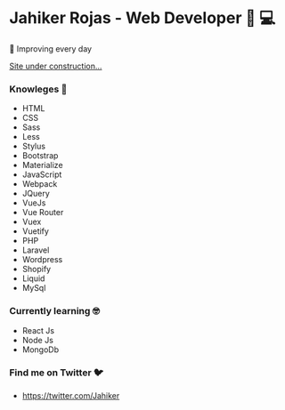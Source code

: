 # Jahiker Rojas - Web Developer :man: :computer:

:dart: Improving every day

<a href="https://jahiker.github.io/jahiker/" target="_blank">Site under construction...</a> 

### Knowleges :brain:

- HTML
- CSS
- Sass
- Less
- Stylus
- Bootstrap
- Materialize
- JavaScript
- Webpack
- JQuery
- VueJs
- Vue Router
- Vuex
- Vuetify
- PHP
- Laravel
- Wordpress
- Shopify
- Liquid
- MySql

### Currently learning :nerd_face:

- React Js
- Node Js
- MongoDb

### Find me on Twitter :bird:

- https://twitter.com/Jahiker
